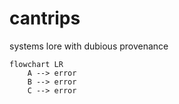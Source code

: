 # cantrips
systems lore with dubious provenance


```mermaid
flowchart LR
	A --> error
	B --> error
	C --> error
```
